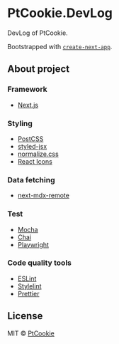 # PtCookie.DevLog

DevLog of PtCookie.

Bootstrapped with [`create-next-app`](https://github.com/vercel/next.js/tree/canary/packages/create-next-app).

## About project

### Framework

- [Next.js](https://nextjs.org/)

### Styling

- [PostCSS](https://postcss.org/)
- [styled-jsx](https://github.com/vercel/styled-jsx/)
- [normalize.css](https://csstools.github.io/normalize.css/)
- [React Icons](https://react-icons.github.io/react-icons/)

### Data fetching

- [next-mdx-remote](https://github.com/hashicorp/next-mdx-remote/)

### Test

- [Mocha](https://mochajs.org/)
- [Chai](https://www.chaijs.com/)
- [Playwright](https://playwright.dev/)

### Code quality tools

- [ESLint](https://eslint.org/)
- [Stylelint](https://stylelint.io/)
- [Prettier](https://prettier.io/)

## License

MIT &copy; [PtCookie](https://github.com/PtCookie)
